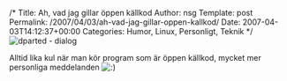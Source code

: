 /*
 Title: Ah, vad jag gillar öppen källkod
 Author: nsg
 Template: post
 Permalink: /2007/04/03/ah-vad-jag-gillar-oppen-kallkod/
 Date: 2007-04-03T14:12:37+00:00
 Categories: Humor, Linux, Personligt, Teknik
*/
<img id="image376" src="http://junkpile.se/%7Es/wp/wp-content/uploads/2007/04/gparted.png" alt="dparted - dialog" />

Alltid lika kul när man kör program som är öppen källkod, mycket mer personliga meddelanden <img src="http://nsg.cc/wp-includes/images/smilies/icon_smile.gif" alt=":)" class="wp-smiley" /> 

<small></small>